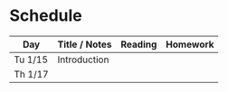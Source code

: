 # Schedule

| Day     | Title / Notes | Reading | Homework |
|---------|---------------|---------|----------|
| Tu 1/15 | Introduction  |         |          |
| Th 1/17 |               |         |          |
